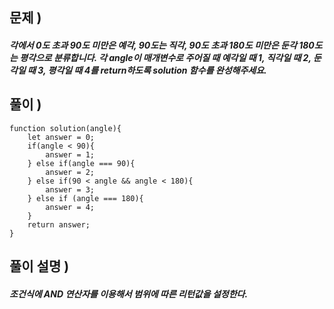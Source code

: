 ## 문제 )

##### 각에서 0도 초과 90도 미만은 예각, 90도는 직각, 90도 초과 180도 미만은 둔각 180도는 평각으로 분류합니다. 각 angle이 매개변수로 주어질 때 예각일 때 1, 직각일 때 2, 둔각일 때 3, 평각일 때 4를 return하도록 solution 함수를 완성해주세요.

## 풀이 )
<pre><code>function solution(angle){
    let answer = 0;
    if(angle < 90){
        answer = 1;
    } else if(angle === 90){
        answer = 2;
    } else if(90 < angle && angle < 180){
        answer = 3;
    } else if (angle === 180){
        answer = 4;
    }
    return answer;
}</code></pre> 

## 풀이 설명 ) 

##### 조건식에 AND 연산자를 이용해서 범위에 따른 리턴값을 설정한다.
